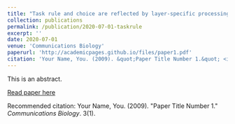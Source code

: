 ```yaml
---
title: "Task rule and choice are reflected by layer-specific processing in rodent auditory cortical microcircuits"
collection: publications
permalink: /publication/2020-07-01-taskrule
excerpt: ''
date: 2020-07-01
venue: 'Communications Biology'
paperurl: 'http://academicpages.github.io/files/paper1.pdf'
citation: 'Your Name, You. (2009). &quot;Paper Title Number 1.&quot; <i>Communications Biology</i>. 3(1).'
---
```


This is an abstract.

[Read paper here](https://www.researchgate.net/publication/342658281_Task_rule_and_choice_are_reflected_by_layer-specific_processing_in_rodent_auditory_cortical_microcircuits)

Recommended citation: Your Name, You. (2009). "Paper Title Number 1." <i>Communications Biology</i>. 3(1).
